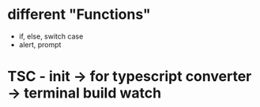 # different "Functions"
* if, else, switch case
* alert, prompt
# TSC - init -> for typescript converter -> terminal build watch
